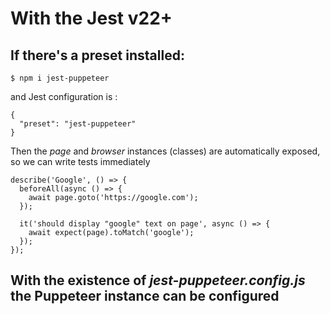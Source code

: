 # With the Jest v22+

## If there's a preset installed:
```
$ npm i jest-puppeteer
```
and Jest configuration is :
```
{
  "preset": "jest-puppeteer"
}
```

Then the *page* and *browser* instances (classes) are automatically exposed,
so we can write tests immediately
```
describe('Google', () => {
  beforeAll(async () => {
    await page.goto('https://google.com');
  });

  it('should display "google" text on page', async () => {
    await expect(page).toMatch('google');
  });
});
```

## With the existence of *jest-puppeteer.config.js* the Puppeteer instance can be configured